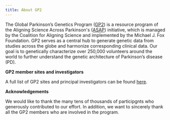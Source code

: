 ```yaml
---
title: About GP2
---
```


The Global Parkinson’s Genetics Program ([GP2](https://gp2.org/)) is a resource program of the Aligning Science Across Parkinson's ([ASAP](https://parkinsonsroadmap.org/#)) initiative, which is managed by the Coalition for Aligning Science and implemented by the Michael J. Fox Foundation. GP2 serves as a central hub to generate genetic data from studies across the globe and harmonize corresponding clinical data. Our goal is to genetically characterize over 250,000 volunteers around the world to further understand the genetic architecture of Parkinson’s disease (PD).

**GP2 member sites and investigators**

A full list of GP2 sites and principal investigators can be found [here](https://doi.org/10.5281/zenodo.7904831).

**Acknowledgements**

We would like to thank the many tens of thousands of participgnts who generously contributed to our effort. In addition, we want to sincerely thank all the GP2 members who are involved in the program.
